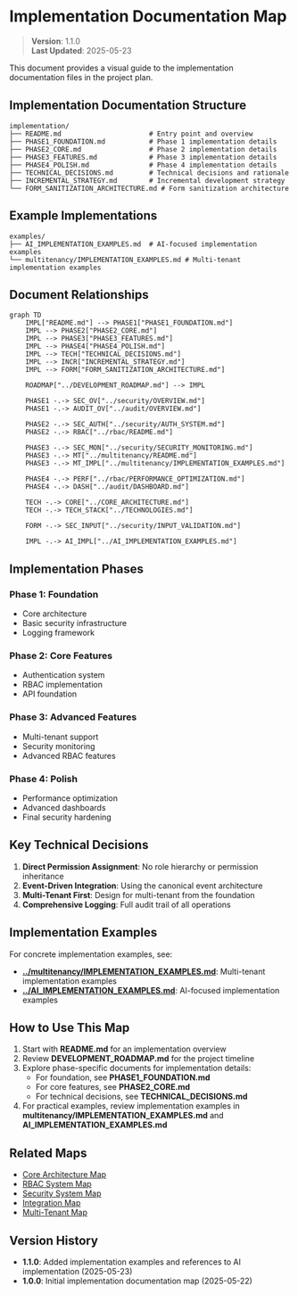 
# Implementation Documentation Map

> **Version**: 1.1.0  
> **Last Updated**: 2025-05-23

This document provides a visual guide to the implementation documentation files in the project plan.

## Implementation Documentation Structure

```
implementation/
├── README.md                      # Entry point and overview
├── PHASE1_FOUNDATION.md           # Phase 1 implementation details
├── PHASE2_CORE.md                 # Phase 2 implementation details
├── PHASE3_FEATURES.md             # Phase 3 implementation details
├── PHASE4_POLISH.md               # Phase 4 implementation details
├── TECHNICAL_DECISIONS.md         # Technical decisions and rationale
├── INCREMENTAL_STRATEGY.md        # Incremental development strategy
└── FORM_SANITIZATION_ARCHITECTURE.md # Form sanitization architecture
```

## Example Implementations

```
examples/
├── AI_IMPLEMENTATION_EXAMPLES.md  # AI-focused implementation examples
└── multitenancy/IMPLEMENTATION_EXAMPLES.md # Multi-tenant implementation examples
```

## Document Relationships

```mermaid
graph TD
    IMPL["README.md"] --> PHASE1["PHASE1_FOUNDATION.md"]
    IMPL --> PHASE2["PHASE2_CORE.md"]
    IMPL --> PHASE3["PHASE3_FEATURES.md"]
    IMPL --> PHASE4["PHASE4_POLISH.md"]
    IMPL --> TECH["TECHNICAL_DECISIONS.md"]
    IMPL --> INCR["INCREMENTAL_STRATEGY.md"]
    IMPL --> FORM["FORM_SANITIZATION_ARCHITECTURE.md"]
    
    ROADMAP["../DEVELOPMENT_ROADMAP.md"] --> IMPL
    
    PHASE1 -.-> SEC_OV["../security/OVERVIEW.md"]
    PHASE1 -.-> AUDIT_OV["../audit/OVERVIEW.md"]
    
    PHASE2 -.-> SEC_AUTH["../security/AUTH_SYSTEM.md"]
    PHASE2 -.-> RBAC["../rbac/README.md"]
    
    PHASE3 -.-> SEC_MON["../security/SECURITY_MONITORING.md"]
    PHASE3 -.-> MT["../multitenancy/README.md"]
    PHASE3 -.-> MT_IMPL["../multitenancy/IMPLEMENTATION_EXAMPLES.md"]
    
    PHASE4 -.-> PERF["../rbac/PERFORMANCE_OPTIMIZATION.md"]
    PHASE4 -.-> DASH["../audit/DASHBOARD.md"]
    
    TECH -.-> CORE["../CORE_ARCHITECTURE.md"]
    TECH -.-> TECH_STACK["../TECHNOLOGIES.md"]
    
    FORM -.-> SEC_INPUT["../security/INPUT_VALIDATION.md"]
    
    IMPL -.-> AI_IMPL["../AI_IMPLEMENTATION_EXAMPLES.md"]
```

## Implementation Phases

### Phase 1: Foundation
- Core architecture
- Basic security infrastructure
- Logging framework

### Phase 2: Core Features
- Authentication system
- RBAC implementation
- API foundation

### Phase 3: Advanced Features
- Multi-tenant support
- Security monitoring
- Advanced RBAC features

### Phase 4: Polish
- Performance optimization
- Advanced dashboards
- Final security hardening

## Key Technical Decisions

1. **Direct Permission Assignment**: No role hierarchy or permission inheritance
2. **Event-Driven Integration**: Using the canonical event architecture
3. **Multi-Tenant First**: Design for multi-tenant from the foundation
4. **Comprehensive Logging**: Full audit trail of all operations

## Implementation Examples

For concrete implementation examples, see:

- **[../multitenancy/IMPLEMENTATION_EXAMPLES.md](../multitenancy/IMPLEMENTATION_EXAMPLES.md)**: Multi-tenant implementation examples
- **[../AI_IMPLEMENTATION_EXAMPLES.md](../AI_IMPLEMENTATION_EXAMPLES.md)**: AI-focused implementation examples

## How to Use This Map

1. Start with **README.md** for an implementation overview
2. Review **DEVELOPMENT_ROADMAP.md** for the project timeline
3. Explore phase-specific documents for implementation details:
   - For foundation, see **PHASE1_FOUNDATION.md**
   - For core features, see **PHASE2_CORE.md**
   - For technical decisions, see **TECHNICAL_DECISIONS.md**
4. For practical examples, review implementation examples in **multitenancy/IMPLEMENTATION_EXAMPLES.md** and **AI_IMPLEMENTATION_EXAMPLES.md**

## Related Maps

- [Core Architecture Map](CORE_ARCHITECTURE_MAP.md)
- [RBAC System Map](RBAC_SYSTEM_MAP.md)
- [Security System Map](SECURITY_SYSTEM_MAP.md)
- [Integration Map](INTEGRATION_MAP.md)
- [Multi-Tenant Map](MULTI_TENANT_MAP.md)

## Version History

- **1.1.0**: Added implementation examples and references to AI implementation (2025-05-23)
- **1.0.0**: Initial implementation documentation map (2025-05-22)
